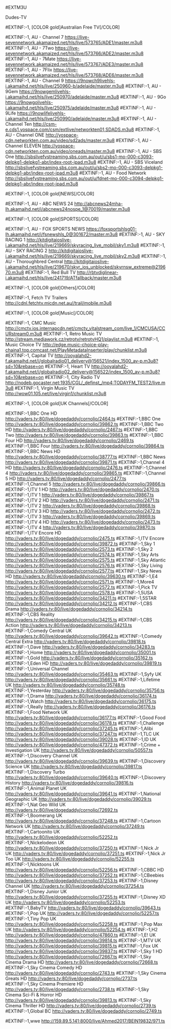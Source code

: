 #EXTM3U

Dudes-TV

#EXTINF:-1, [COLOR gold]Australian Free TV[/COLOR]

#EXTINF:-1, AU - Channel 7
https://live-sevennetwork.akamaized.net/hls/live/573765/ADE1/master.m3u8
#EXTINF:-1, AU - 7Two
https://live-sevennetwork.akamaized.net/hls/live/573766/ADE2/master.m3u8
#EXTINF:-1, AU - 7Mate
https://live-sevennetwork.akamaized.net/hls/live/573767/ADE3/master.m3u8
#EXTINF:-1, AU - 7Flix
https://live-sevennetwork.akamaized.net/hls/live/573768/ADE6/master.m3u8
#EXTINF:-1, AU - Channel 9
https://9nowch9livehls-i.akamaihd.net/hls/live/250960-b/adelaide/master.m3u8
#EXTINF:-1, AU - 9Gem
https://9nowgemlivehls-i.akamaihd.net/hls/live/250970/adelaide/master.m3u8
#EXTINF:-1, AU - 9Go
https://9nowgolivehls-i.akamaihd.net/hls/live/250975/adelaide/master.m3u8
#EXTINF:-1, AU - 9Life
https://9nowlifelivehls-i.akamaihd.net/hls/live/250990/adelaide/master.m3u8
#EXTINF:-1, AU - Channel Ten
http://csm-e.cds1.yospace.com/csm/extlive/networkten01,SDADS.m3u8
#EXTINF:-1, AU - Channel ONE
http://yospace-cdn.networkten.com.au/video/sd2ads/master.m3u8
#EXTINF:-1, AU - Channel ELEVEN
http://yospace-cdn.networkten.com.au/video/oneads/master.m3u8
#EXTINF:-1, AU - SBS One
http://sbslivefvstreaming.sbs.com.au/out/u/sbs1-mo-000-c3093-delpkg1-delpkg1-abr/index-root-ipad.m3u8
#EXTINF:-1, AU - SBS Viceland
http://sbslivefvstreaming.sbs.com.au/out/u/sbs2-mo-000-c3093-delpkg1-delpkg1-abr/index-root-ipad.m3u8
#EXTINF:-1, AU - Food Network
http://sbslivefvstreaming.sbs.com.au/out/u/fdnet-mo-000-c3094-delpkg1-delpkg1-abr/index-root-ipad.m3u8

#EXTINF:-1, [COLOR gold]NEWS[/COLOR]

#EXTINF:-1, AU - ABC NEWS 24
http://abcnews24mha-lh.akamaihd.net/i/abcnews24nospe_1@70019/master.m3u8

#EXTINF:-1, [COLOR gold]SPORTS[/COLOR]

#EXTINF:-1, AU - FOX SPORTS NEWS 
https://foxsportshlsg01-lh.akamaihd.net/i/fsnewshls_0@301672/master.m3u8
#EXTINF:-1, AU - SKY RACING 1
http://kitdigitaioslive-i.akamaihd.net/hls/live/219669/skyracing_live_mobil/sky1.m3u8
#EXTINF:-1, AU - SKY RACING 2
http://kitdigitaioslive-i.akamaihd.net/hls/live/219669/skyracing_live_mobil/sky2.m3u8
#EXTINF:-1, AU - Thoroughbred Central
http://kitdigitaioslive-i.akamaihd.net/hls/live/219670/skyr_ios_unblocked/skyrnsw_extreme@219670.m3u8
#EXTINF:-1, Red Bull TV
http://rbtvdiglinear-i.akamaihd.net/hls/live/241719/ATfallback/master.m3u8



#EXTINF:-1, [COLOR gold]Others[/COLOR]

#EXTINF:-1, Fetch TV Trailers
http://cdnl.fetchtv.micdn.net.au//trail/mobile.m3u8

#EXTINF:-1, [COLOR gold]Music[/COLOR]

#EXTINF:-1, CMC Music
http://cmctv.ios.internapcdn.net/cmctv_vitalstream_com/live_1/CMCUSA/CCURstream0.m3u8
#EXTINF:-1, Retro Music TV
http://stream.mediawork.cz/retrotv/retrotvHQ1/playlist.m3u8
#EXTINF:-1, Music Choice TV
http://edge.music-choice-play-chaina1.top.comcast.net/PlayMetadataInserter/play/chunklist.m3u8
#EXTINF:-1, Capital TV
http://ooyalahd2-f.akamaihd.net/i/globalradio01_delivery@156521/index_1500_av-p.m3u8?sd=10&rebase=on
#EXTINF:-1, Heart TV
http://ooyalahd2-f.akamaihd.net/i/globalradio02_delivery@156522/index_1500_av-p.m3u8?sd=10&rebase=on
#EXTINF:-1, City Radio TV
http://nodeb.gocaster.net:1935/CGL/_definst_/mp4:TODAYFM_TEST2/live.m3u8
#EXTINF:-1, Virgin Music TV
http://wow01.105.net/live/virgin1/chunklist.m3u8

#EXTINF:-1, [COLOR gold]UK Channels[/COLOR]

#EXTINF:-1,BBC One HD
http://vaders.tv:80/live/dogedaddy/cornolio/2464.ts
#EXTINF:-1,BBC One
http://vaders.tv:80/live/dogedaddy/cornolio/39862.ts
#EXTINF:-1,BBC Two HD
http://vaders.tv:80/live/dogedaddy/cornolio/2467.ts
#EXTINF:-1,BBC Two
http://vaders.tv:80/live/dogedaddy/cornolio/39863.ts
#EXTINF:-1,BBC Four HD
http://vaders.tv:80/live/dogedaddy/cornolio/2469.ts
#EXTINF:-1,BBC Four
http://vaders.tv:80/live/dogedaddy/cornolio/39864.ts
#EXTINF:-1,BBC News HD
http://vaders.tv:80/live/dogedaddy/cornolio/38777.ts
#EXTINF:-1,BBC News
http://vaders.tv:80/live/dogedaddy/cornolio/39871.ts
#EXTINF:-1,Channel 4 HD
http://vaders.tv:80/live/dogedaddy/cornolio/2476.ts
#EXTINF:-1,Channel 4
http://vaders.tv:80/live/dogedaddy/cornolio/39865.ts
#EXTINF:-1,Channel 5 HD
http://vaders.tv:80/live/dogedaddy/cornolio/2477.ts
#EXTINF:-1,Channel 5
http://vaders.tv:80/live/dogedaddy/cornolio/39866.ts
#EXTINF:-1,ITV 1 HD
http://vaders.tv:80/live/dogedaddy/cornolio/2470.ts
#EXTINF:-1,ITV 1
http://vaders.tv:80/live/dogedaddy/cornolio/39867.ts
#EXTINF:-1,ITV 2 HD
http://vaders.tv:80/live/dogedaddy/cornolio/2471.ts
#EXTINF:-1,ITV 2
http://vaders.tv:80/live/dogedaddy/cornolio/39868.ts
#EXTINF:-1,ITV 3 HD
http://vaders.tv:80/live/dogedaddy/cornolio/2472.ts
#EXTINF:-1,ITV 3
http://vaders.tv:80/live/dogedaddy/cornolio/39869.ts
#EXTINF:-1,ITV 4 HD
http://vaders.tv:80/live/dogedaddy/cornolio/2473.ts
#EXTINF:-1,ITV 4
http://vaders.tv:80/live/dogedaddy/cornolio/39870.ts
#EXTINF:-1,ITV Encore HD
http://vaders.tv:80/live/dogedaddy/cornolio/2475.ts
#EXTINF:-1,ITV Encore
http://vaders.tv:80/live/dogedaddy/cornolio/39872.ts
#EXTINF:-1,Sky 1
http://vaders.tv:80/live/dogedaddy/cornolio/2573.ts
#EXTINF:-1,Sky 2
http://vaders.tv:80/live/dogedaddy/cornolio/2574.ts
#EXTINF:-1,Sky Arts
http://vaders.tv:80/live/dogedaddy/cornolio/2575.ts
#EXTINF:-1,Sky Atlantic
http://vaders.tv:80/live/dogedaddy/cornolio/2576.ts
#EXTINF:-1,Sky Living
http://vaders.tv:80/live/dogedaddy/cornolio/2577.ts
#EXTINF:-1,Sky News HD
http://vaders.tv:80/live/dogedaddy/cornolio/39630.ts
#EXTINF:-1,E4
http://vaders.tv:80/live/dogedaddy/cornolio/2571.ts
#EXTINF:-1,More4
http://vaders.tv:80/live/dogedaddy/cornolio/2572.ts
#EXTINF:-1,Pick TV
http://vaders.tv:80/live/dogedaddy/cornolio/2578.ts
#EXTINF:-1,5USA
http://vaders.tv:80/live/dogedaddy/cornolio/34211.ts
#EXTINF:-1,5STAR
http://vaders.tv:80/live/dogedaddy/cornolio/34212.ts
#EXTINF:-1,CBS Drama
http://vaders.tv:80/live/dogedaddy/cornolio/34214.ts
#EXTINF:-1,CBS Reality
http://vaders.tv:80/live/dogedaddy/cornolio/34215.ts
#EXTINF:-1,CBS Action
http://vaders.tv:80/live/dogedaddy/cornolio/34213.ts
#EXTINF:-1,Comedy Central UK
http://vaders.tv:80/live/dogedaddy/cornolio/39642.ts
#EXTINF:-1,Comedy Central Extra
http://vaders.tv:80/live/dogedaddy/cornolio/39818.ts
#EXTINF:-1,Dave
http://vaders.tv:80/live/dogedaddy/cornolio/34283.ts
#EXTINF:-1,Home
http://vaders.tv:80/live/dogedaddy/cornolio/35001.ts
#EXTINF:-1,Gold
http://vaders.tv:80/live/dogedaddy/cornolio/35162.ts
#EXTINF:-1,Eden HD
http://vaders.tv:80/live/dogedaddy/cornolio/39819.ts
#EXTINF:-1,Universal Channel
http://vaders.tv:80/live/dogedaddy/cornolio/35463.ts
#EXTINF:-1,Syfy UK
http://vaders.tv:80/live/dogedaddy/cornolio/35661.ts
#EXTINF:-1,Lifetime UK
http://vaders.tv:80/live/dogedaddy/cornolio/35748.ts
#EXTINF:-1,Yesterday
http://vaders.tv:80/live/dogedaddy/cornolio/35756.ts
#EXTINF:-1,Drama
http://vaders.tv:80/live/dogedaddy/cornolio/36174.ts
#EXTINF:-1,Watch
http://vaders.tv:80/live/dogedaddy/cornolio/36175.ts
#EXTINF:-1,Really
http://vaders.tv:80/live/dogedaddy/cornolio/36176.ts
#EXTINF:-1,Food Network UK
http://vaders.tv:80/live/dogedaddy/cornolio/36177.ts
#EXTINF:-1,Good Food
http://vaders.tv:80/live/dogedaddy/cornolio/36178.ts
#EXTINF:-1,Challenge
http://vaders.tv:80/live/dogedaddy/cornolio/37245.ts
#EXTINF:-1,Alibi
http://vaders.tv:80/live/dogedaddy/cornolio/37247.ts
#EXTINF:-1,TLC UK
http://vaders.tv:80/live/dogedaddy/cornolio/39028.ts
#EXTINF:-1,ID UK
http://vaders.tv:80/live/dogedaddy/cornolio/47372.ts
#EXTINF:-1,Crime + Investigation UK
http://vaders.tv:80/live/dogedaddy/cornolio/50557.ts
#EXTINF:-1,Discovery Channel UK
http://vaders.tv:80/live/dogedaddy/cornolio/39639.ts
#EXTINF:-1,Discovery Science UK
http://vaders.tv:80/live/dogedaddy/cornolio/39817.ts
#EXTINF:-1,Discovery Turbo
http://vaders.tv:80/live/dogedaddy/cornolio/39640.ts
#EXTINF:-1,Discovery History
http://vaders.tv:80/live/dogedaddy/cornolio/39816.ts
#EXTINF:-1,Animal Planet UK
http://vaders.tv:80/live/dogedaddy/cornolio/39641.ts
#EXTINF:-1,National Geographic UK
http://vaders.tv:80/live/dogedaddy/cornolio/39029.ts
#EXTINF:-1,Nat Geo Wild UK
http://vaders.tv:80/live/dogedaddy/cornolio/72692.ts
#EXTINF:-1,Boomerang UK
http://vaders.tv:80/live/dogedaddy/cornolio/37248.ts
#EXTINF:-1,Cartoon Network UK
http://vaders.tv:80/live/dogedaddy/cornolio/37249.ts
#EXTINF:-1,Cartoonito UK
http://vaders.tv:80/live/dogedaddy/cornolio/52252.ts
#EXTINF:-1,Nickelodeon UK
http://vaders.tv:80/live/dogedaddy/cornolio/37250.ts
#EXTINF:-1,Nick Jr UK
http://vaders.tv:80/live/dogedaddy/cornolio/37251.ts
#EXTINF:-1,Nick Jr Too UK
http://vaders.tv:80/live/dogedaddy/cornolio/52255.ts
#EXTINF:-1,Nicktoons UK
http://vaders.tv:80/live/dogedaddy/cornolio/52256.ts
#EXTINF:-1,CBBC HD
http://vaders.tv:80/live/dogedaddy/cornolio/37252.ts
#EXTINF:-1,CBeebies
http://vaders.tv:80/live/dogedaddy/cornolio/37253.ts
#EXTINF:-1,Disney Channel UK
http://vaders.tv:80/live/dogedaddy/cornolio/37254.ts
#EXTINF:-1,Disney Junior UK
http://vaders.tv:80/live/dogedaddy/cornolio/37255.ts
#EXTINF:-1,Disney XD UK
http://vaders.tv:80/live/dogedaddy/cornolio/52253.ts
#EXTINF:-1,BabyTV
http://vaders.tv:80/live/dogedaddy/cornolio/39643.ts
#EXTINF:-1,Pop UK
http://vaders.tv:80/live/dogedaddy/cornolio/52257.ts
#EXTINF:-1,Tiny Pop UK
http://vaders.tv:80/live/dogedaddy/cornolio/52258.ts
#EXTINF:-1,Pop Max UK
http://vaders.tv:80/live/dogedaddy/cornolio/52254.ts
#EXTINF:-1,H2
http://vaders.tv:80/live/dogedaddy/cornolio/47860.ts
#EXTINF:-1,E! UK
http://vaders.tv:80/live/dogedaddy/cornolio/39814.ts
#EXTINF:-1,MTV UK
http://vaders.tv:80/live/dogedaddy/cornolio/39815.ts
#EXTINF:-1,Fox UK
http://vaders.tv:80/live/dogedaddy/cornolio/39837.ts
#EXTINF:-1,Sky 1 HD
http://vaders.tv:80/live/dogedaddy/cornolio/72667.ts
#EXTINF:-1,Sky Cinema Drama HD
http://vaders.tv:80/live/dogedaddy/cornolio/72668.ts
#EXTINF:-1,Sky Cinema Comedy HD
http://vaders.tv:80/live/dogedaddy/cornolio/2743.ts
#EXTINF:-1,Sky Cinema Greats HD
http://vaders.tv:80/live/dogedaddy/cornolio/2737.ts
#EXTINF:-1,Sky Cinema Premiere HD
http://vaders.tv:80/live/dogedaddy/cornolio/2738.ts
#EXTINF:-1,Sky Cinema Sci-Fi & Horror HD
http://vaders.tv:80/live/dogedaddy/cornolio/39813.ts
#EXTINF:-1,Sky Cinema Thriller HD
http://vaders.tv:80/live/dogedaddy/cornolio/2739.ts
#EXTINF:-1,Global BC
http://vaders.tv:80/live/dogedaddy/cornolio/2749.ts

#EXTINF:-1,wwe
http://159.89.5.141:8000/live/Ahmed2017/BEIN19832/971.ts



